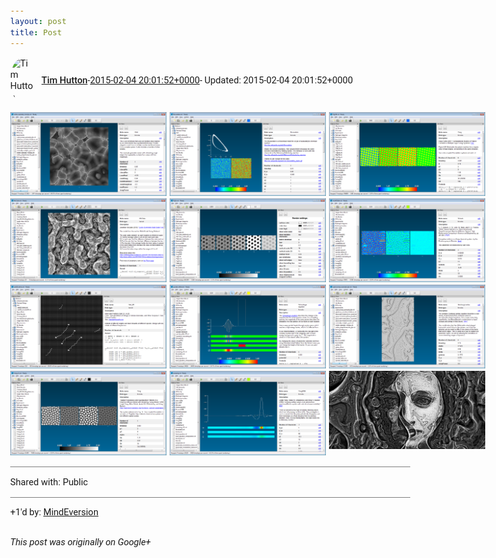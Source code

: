 ```yaml
---
layout: post
title: Post
---
```


<html><head><meta charset="utf-8"><title>Google+ post</title><style>body {font: 11pt Roboto, Arial, sans-serif; max-width: 640px; margin: 24px;}.author-photo {border-radius: 50%; margin-right: 10px; width: 40px;}.author {font-weight: 500;}.main-content {margin: 15px 0 15px;}.post-title {font-weight: bold;}.location {display: block; margin-top: 15px;}.location img {float: left; margin-right: 5px; width: 20px;}.media-link {display: inline-block; max-width: 100%; vertical-align: top;}.media-link p {margin-top: 5px; max-height: 4em; overflow: scroll;}.media {max-height: 100vh; max-width: 100%;}.video-placeholder {background: black; display: flex; height: 300px; max-width: 100%; width: 640px;}.play-icon {border-bottom: 30px solid transparent; border-left: 50px solid white; border-top: 30px solid transparent; color: white; margin: auto;}.album {max-height: 800px; overflow: scroll; width: calc(100vw - 48px);}.album .media-link {margin-right: 5px; max-width: 250px;}.album .media {max-height: 250px;}.link-embed {border-top: 1px solid lightgrey; display: block; margin-top: 20px;}.link-embed img {max-width: 100%;}.inline-link-embed {display: block;}.inline-link-embed img {vertical-align: middle;}.link-title {display: inline-block; font-size: medium; font-weight: 300; padding-left: 1em;}.reshare-attribution {display: block; font-weight: bold; margin-bottom: 10px;}.poll-image {margin-bottom: 5px; max-height: 300px; max-width: 500px;}.poll-choice {align-items: center; display: flex; margin-bottom: 5px; max-width: 500px;}.poll-choice-percentage {background-color: lightblue; height: 100%; left: 0; position: absolute; z-index: -1;}.poll-choice-selected {margin-right: 5px;}.poll-choice-results {border: 1px solid lightgray; border-radius: 5px; display: flex; line-height: 40px; overflow: hidden; padding: 0 8px; position: relative;}.poll-choice-results, .poll-choice-description {flex-grow: 1; margin-right: 10px;}.poll-choice-image {width: 100%;}.poll-choice-image, .poll-choice-image img {max-height: 40px; max-width: 100px;}.poll-choice-votes {max-height: 100px; overflow: auto;}.plus-entity-embed {color: black; display: block; text-decoration: none;}.plus-entity-embed-cover-photo {max-height: 300px; max-width: 100%;}.plus-entity-embed-info {padding: 0 1em 1em;}.plus-entity-embed-info h2 {font-weight: 500; margin: 10px 0;}.plus-entity-embed-info p {font-size: small; margin: 0;}.collection-owner-avatar {border-radius: 50%; border: 2px solid white; height: 40px; margin-top: -22px;}.visibility {padding: 1em 0; border-top: 1px solid grey;}.post-activity {padding: 1em 0; border-top: 1px solid grey;}.comments {border-top: 1px solid gray; padding-top: 1em;}.comment + .comment {margin-top: 1em;}.comment .media-link, .comment .inline-link-embed {margin-top: 5px;}</style></head><body><div style="margin-bottom:1em;"><div style="display:flex; align-items:center"><img class="author-photo" src="https://lh4.googleusercontent.com/-epo4ZZKNqEw/AAAAAAAAAAI/AAAAAAAAVSU/qu3LpcHEnoQ/s64-c/photo.jpg" alt="Tim Hutton"><a href="https://plus.google.com/+TimHutton" target="_blank" class="author">Tim Hutton</a> - <a target="_blank" href="https://plus.google.com/+TimHutton/posts/RYXkTMQ9tSU">2015-02-04 20:01:52+0000</a><span> - Updated: 2015-02-04 20:01:52+0000</span></div><div class="main-content"></div><div class="album"><a href="/assets/wills_orbits.png" target="_blank" class="media-link"><img src="/assets/wills_orbits.png" alt="Image" class="media"></a><a href="/assets/brusselator.png" target="_blank" class="media-link"><img src="/assets/brusselator.png" alt="Image" class="media"></a><a href="/assets/kytta2007.png" target="_blank" class="media-link"><img src="/assets/kytta2007.png" alt="Image" class="media"></a><a href="/assets/mccabe.png" target="_blank" class="media-link"><img src="/assets/mccabe.png" alt="Image" class="media"></a><a href="/assets/yang2003.png" target="_blank" class="media-link"><img src="/assets/yang2003.png" alt="Image" class="media"></a><a href="/assets/purwins_multiGlider.png" target="_blank" class="media-link"><img src="/assets/purwins_multiGlider.png" alt="Image" class="media"></a><a href="/assets/salt2D.png" target="_blank" class="media-link"><img src="/assets/salt2D.png" alt="Image" class="media"></a><a href="/assets/schrodinger.png" target="_blank" class="media-link"><img src="/assets/schrodinger.png" alt="Image" class="media"></a><a href="/assets/wills_cGL.png" target="_blank" class="media-link"><img src="/assets/wills_cGL.png" alt="Image" class="media"></a><a href="/assets/yang2002.png" target="_blank" class="media-link"><img src="/assets/yang2002.png" alt="Image" class="media"></a><a href="/assets/yang2006.png" target="_blank" class="media-link"><img src="/assets/yang2006.png" alt="Image" class="media"></a><a href="/assets/CornusAmmonis_mccabeism_face.jpg" target="_blank" class="media-link"><img src="/assets/CornusAmmonis_mccabeism_face.jpg" alt="Image" class="media"></a></div></div><div class="visibility">Shared with: Public</div><div class="post-activity"><div class="plus-oners">+1'd by: <a href="https://plus.google.com/109365329943141502711">MindEversion</a></div></div></body></html>

<i>This post was originally on Google+</i>